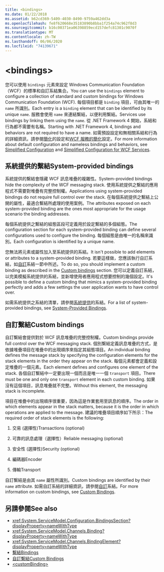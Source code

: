 ```yaml
---
title: <bindings>
ms.date: 01/22/2018
ms.assetid: b62cd369-5409-4030-8490-9759a462dd3a
ms.openlocfilehash: fe8f620668e35183890b8bba1f254a74c962f8d3
ms.sourcegitcommit: b16c00371ea06398859ecd157defc81301c9070f
ms.translationtype: MT
ms.contentlocale: zh-TW
ms.lasthandoff: 06/06/2020
ms.locfileid: "74139671"
---
```

# \<bindings>

<span data-ttu-id="81be7-101">您可以使用 `bindings` 元素來設定 Windows Communication Foundation （WCF）的標準和自訂系結集合。</span><span class="sxs-lookup"><span data-stu-id="81be7-101">You can use the `bindings` element to configure a collection of standard and custom bindings for Windows Communication Foundation (WCF).</span></span> <span data-ttu-id="81be7-102">每個項目都是 `binding` 項目，可由其唯一的 `name` 所識別。</span><span class="sxs-lookup"><span data-stu-id="81be7-102">Each entry is a `binding` element that can be identified by its unique `name`.</span></span> <span data-ttu-id="81be7-103">服務會使用 `name` 來連結繫結，以便利用繫結。</span><span class="sxs-lookup"><span data-stu-id="81be7-103">Services use bindings by linking them using the `name`.</span></span> <span data-ttu-id="81be7-104">從 .NET Framework 4 開始，系結和行為都不需要有名稱。</span><span class="sxs-lookup"><span data-stu-id="81be7-104">Starting with .NET Framework 4, bindings and behaviors are not required to have a name.</span></span> <span data-ttu-id="81be7-105">如需預設設定和無相關系結和行為的詳細資訊，請參閱[簡化](../../../wcf/simplified-configuration.md)的設定和[WCF 服務的簡化](../../../wcf/samples/simplified-configuration-for-wcf-services.md)設定。</span><span class="sxs-lookup"><span data-stu-id="81be7-105">For more information about default configuration and nameless bindings and behaviors, see [Simplified Configuration](../../../wcf/simplified-configuration.md) and [Simplified Configuration for WCF Services](../../../wcf/samples/simplified-configuration-for-wcf-services.md).</span></span>

## <a name="system-provided-bindings"></a><span data-ttu-id="81be7-106">系統提供的繫結</span><span class="sxs-lookup"><span data-stu-id="81be7-106">System-provided bindings</span></span>

<span data-ttu-id="81be7-107">系統提供的繫結會隱藏 WCF 訊息堆疊的複雜性。</span><span class="sxs-lookup"><span data-stu-id="81be7-107">System-provided bindings hide the complexity of the WCF messaging stack.</span></span> <span data-ttu-id="81be7-108">使用系統提供之繫結的應用程式不需要對堆疊有完整控制權。</span><span class="sxs-lookup"><span data-stu-id="81be7-108">Applications using system-provided bindings do not require full control over the stack.</span></span> <span data-ttu-id="81be7-109">在每個系統提供之繫結上公開的屬性，最適合繫結所處理的使用案例。</span><span class="sxs-lookup"><span data-stu-id="81be7-109">The attributes exposed on each system-provided binding are the ones most appropriate for the usage scenario the binding addresses.</span></span>

<span data-ttu-id="81be7-110">每個系統提供之繫結的組態區段可定義用於設定繫結的多個組態。</span><span class="sxs-lookup"><span data-stu-id="81be7-110">The configuration section for each system-provided binding can define several configurations used to configure the binding.</span></span> <span data-ttu-id="81be7-111">每個組態是由唯一的名稱來識別。</span><span class="sxs-lookup"><span data-stu-id="81be7-111">Each configuration is identified by a unique name.</span></span>

<span data-ttu-id="81be7-112">您無法將元素或屬性加入至系統提供的系結。</span><span class="sxs-lookup"><span data-stu-id="81be7-112">It isn't possible to add elements or attributes to a system-provided binding.</span></span> <span data-ttu-id="81be7-113">若要這樣做，您應該執行自訂系結，如[自訂](#custom-bindings)系結一節中所述。</span><span class="sxs-lookup"><span data-stu-id="81be7-113">To do so, you should implement a custom binding as described in the [Custom bindings](#custom-bindings) section.</span></span> <span data-ttu-id="81be7-114">您可以定義自訂系結，以完美模擬系統提供的系結，並新增使用者應用程式想要控制的幾個設定。</span><span class="sxs-lookup"><span data-stu-id="81be7-114">It's possible to define a custom binding that mimics a system-provided binding perfectly and adds a few settings the user application wants to have control over.</span></span>  

<span data-ttu-id="81be7-115">如需系統提供之系結的清單，請參閱[系統提供](../../../wcf/system-provided-bindings.md)的系結。</span><span class="sxs-lookup"><span data-stu-id="81be7-115">For a list of system-provided bindings, see [System-Provided Bindings](../../../wcf/system-provided-bindings.md).</span></span>

## <a name="custom-bindings"></a><span data-ttu-id="81be7-116">自訂繫結</span><span class="sxs-lookup"><span data-stu-id="81be7-116">Custom bindings</span></span>

<span data-ttu-id="81be7-117">自訂繫結會提供對於 WCF 訊息堆疊的完整控制權。</span><span class="sxs-lookup"><span data-stu-id="81be7-117">Custom bindings provide full control over the WCF messaging stack.</span></span> <span data-ttu-id="81be7-118">個別繫結定義訊息堆疊的方式，是依據堆疊項目在堆疊中的出現順序來指定其組態項目。</span><span class="sxs-lookup"><span data-stu-id="81be7-118">An individual binding defines the message stack by specifying the configuration elements for the stack elements in the order they appear on the stack.</span></span> <span data-ttu-id="81be7-119">每個元素都會定義和設定堆疊的一個元素。</span><span class="sxs-lookup"><span data-stu-id="81be7-119">Each element defines and configures one element of the stack.</span></span> <span data-ttu-id="81be7-120">各個自訂繫結中一定要出現一個而且是唯一一個 `transport` 項目。</span><span class="sxs-lookup"><span data-stu-id="81be7-120">There must be one and only one `transport` element in each custom binding.</span></span> <span data-ttu-id="81be7-121">如果沒有這個項目，訊息堆疊就不完整。</span><span class="sxs-lookup"><span data-stu-id="81be7-121">Without this element, the messaging stack is incomplete.</span></span>

<span data-ttu-id="81be7-122">項目在堆疊中的出現順序很重要，因為這是作業套用至訊息的順序。</span><span class="sxs-lookup"><span data-stu-id="81be7-122">The order in which elements appear in the stack matters, because it is the order in which operations are applied to the message.</span></span> <span data-ttu-id="81be7-123">建議的堆疊項目順序如下所示：</span><span class="sxs-lookup"><span data-stu-id="81be7-123">The required order of stack elements is the following:</span></span>  

1. <span data-ttu-id="81be7-124">交易 (選擇性)</span><span class="sxs-lookup"><span data-stu-id="81be7-124">Transactions (optional)</span></span>  

2. <span data-ttu-id="81be7-125">可靠的訊息處理（選擇性）</span><span class="sxs-lookup"><span data-stu-id="81be7-125">Reliable messaging (optional)</span></span>  

3. <span data-ttu-id="81be7-126">安全性 (選擇性)</span><span class="sxs-lookup"><span data-stu-id="81be7-126">Security (optional)</span></span>  

4. <span data-ttu-id="81be7-127">編碼器</span><span class="sxs-lookup"><span data-stu-id="81be7-127">Encoder</span></span>  

5. <span data-ttu-id="81be7-128">傳輸</span><span class="sxs-lookup"><span data-stu-id="81be7-128">Transport</span></span>  

 <span data-ttu-id="81be7-129">自訂繫結是由其 `name` 屬性所識別。</span><span class="sxs-lookup"><span data-stu-id="81be7-129">Custom bindings are identified by their `name` attribute.</span></span> <span data-ttu-id="81be7-130">如需自訂系結的詳細資訊，請參閱[自訂](../../../wcf/extending/custom-bindings.md)系結。</span><span class="sxs-lookup"><span data-stu-id="81be7-130">For more information on custom bindings, see [Custom Bindings](../../../wcf/extending/custom-bindings.md).</span></span>

## <a name="see-also"></a><span data-ttu-id="81be7-131">另請參閱</span><span class="sxs-lookup"><span data-stu-id="81be7-131">See also</span></span>

- <xref:System.ServiceModel.Configuration.BindingsSection?displayProperty=nameWithType>
- <xref:System.ServiceModel.Channels.Binding?displayProperty=nameWithType>
- <xref:System.ServiceModel.Channels.BindingElement?displayProperty=nameWithType>
- [<span data-ttu-id="81be7-132">繫結</span><span class="sxs-lookup"><span data-stu-id="81be7-132">Bindings</span></span>](../../../wcf/bindings.md)
- [<span data-ttu-id="81be7-133">自訂繫結</span><span class="sxs-lookup"><span data-stu-id="81be7-133">Custom Bindings</span></span>](../../../wcf/extending/custom-bindings.md)
- [\<customBinding>](custombinding.md)
